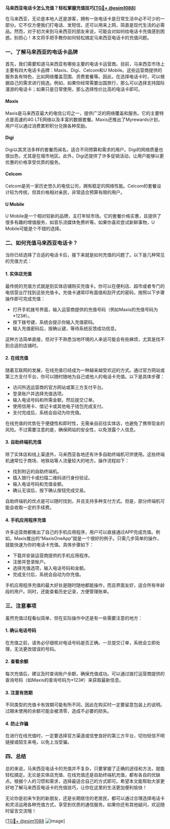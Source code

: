 **马来西亚电话卡怎么充值？轻松掌握充值技巧[[TG💪+ @esim1088](https://t.me/s/esim1088)]**

在马来西亚，无论是本地人还是游客，拥有一张电话卡是日常生活中必不可少的一部分。它不仅方便我们打电话、发短信，还可以用来上网，简直是现代生活的必需品。然而，对于初次来到马来西亚的朋友来说，可能会对如何给电话卡充值感到困惑。别担心！本文将手把手教你如何轻松搞定马来西亚电话卡的充值问题。

### 一、了解马来西亚的电话卡品牌

首先，我们需要知道马来西亚有哪些主要的电话卡运营商。目前，马来西亚市场上主要有四大电话卡品牌：Maxis、Digi、Celcom和U Mobile。这些运营商提供的服务各有特色，比如网络覆盖范围、资费套餐等。因此，在选择电话卡时，可以根据自己的需求进行挑选。例如，如果你经常需要出国旅行，那么可以选择支持国际漫游的电话卡；如果只是日常使用，那么选择性价比高的电话卡即可。

#### Maxis
Maxis是马来西亚最大的电信公司之一，提供广泛的网络覆盖和服务。它的主要特点是高速的4G LTE网络以及丰富的数据套餐。Maxis还推出了Myrewards计划，用户可以通过消费累积积分兑换各种奖励。

#### Digi
Digi以其灵活多样的套餐而闻名，适合不同预算和需求的用户。Digi的网络质量也很出色，尤其是在城市地区。此外，Digi还提供了许多促销活动，让用户能够以更优惠的价格享受优质的服务。

#### Celcom
Celcom是另一家历史悠久的电信公司，拥有稳定的网络性能。Celcom的套餐设计较为传统，但其价格相对亲民，非常适合预算有限的用户。

#### U Mobile
U Mobile是一个相对较新的品牌，主打年轻市场。它的套餐价格实惠，且提供了很多有趣的增值服务，如音乐流媒体免费听等。如果你喜欢尝试新鲜事物，U Mobile可能是个不错的选择。

### 二、如何充值马来西亚电话卡？

当你已经选择了合适的电话卡后，接下来就是如何充值的问题了。以下是几种常见的充值方式：

#### 1. 实体店充值
最传统的充值方式就是到实体店铺购买充值卡。你可以在便利店、超市或者专门的电信营业厅找到这些充值卡。充值卡通常印有面值和刮开式的密码，按照以下步骤操作即可完成充值：
- 打开手机拨号界面，输入运营商提供的充值号码（例如Maxis的充值号码为*123#）。
- 按下拨号键，系统会提示你输入充值密码。
- 输入充值密码后，按确认键，等待系统反馈成功信息。

这种方法简单直接，但对于不熟悉当地环境的人来说可能会有些麻烦，尤其是找不到合适的店铺时。

#### 2. 在线充值
随着互联网的发展，在线充值已经成为一种越来越受欢迎的方式。通过官方网站或第三方支付平台，你可以随时随地为自己或他人的电话卡充值。以下是具体步骤：
- 访问所选运营商的官方网站或第三方支付平台。
- 登录账户并选择充值选项。
- 输入电话号码和所需金额，然后提交订单。
- 使用信用卡、借记卡或其他电子钱包完成支付。
- 支付完成后，系统会自动为你充值。

在线充值的优势在于便捷性和即时性，无需亲自前往实体店，也避免了携带现金的风险。不过需要注意的是，确保网站的安全性，以免泄露个人信息。

#### 3. 自助终端机充值
除了实体店和线上渠道外，马来西亚各地还有许多自助终端机可供使用。这些终端机通常位于商场、地铁站等人流量较大的地方。操作流程如下：
- 找到附近的自助终端机。
- 插入银行卡或扫描二维码进行身份验证。
- 输入电话号码和充值金额。
- 确认无误后，按下确认按钮完成交易。

自助终端机的优点是可以随时找到，并且支持多种支付方式。但是，部分终端机可能会收取一定的手续费。

#### 4. 手机应用程序充值
许多运营商都推出了自己的手机应用程序，用户可以直接通过APP完成充值。例如，Maxis推出的“MaxisOneApp”就是一个很好的例子。只需几步简单的操作，就能快速为你的电话卡充值。具体步骤如下：
- 下载并安装运营商提供的手机应用程序。
- 注册并登录账户。
- 选择充值选项，输入电话号码和金额。
- 完成支付后，系统会自动为你充值。

手机应用程序充值的最大好处是随时随地都能操作，而且界面友好，适合所有年龄段的用户。同时，还能查看历史记录，方便管理账单。

### 三、注意事项

虽然充值过程看似简单，但在实际操作中还是有一些需要注意的地方：

#### 1. 确认电话号码
在充值之前，请务必仔细核对电话号码是否正确。一旦提交订单，系统会立即处理，无法更改错误的号码。

#### 2. 查看余额
每次充值后，建议及时查询账户余额，确保充值成功。可以通过拨打运营商提供的查询号码（如Maxis的查询号码为*123#）来获取最新信息。

#### 3. 注意有效期
不同类型的充值卡有效期可能有所不同，因此在购买时一定要留意包装上的说明。过期未使用的余额可能会被清零，造成不必要的损失。

#### 4. 防止诈骗
在进行在线充值时，一定要选择官方渠道或信誉良好的第三方平台，切勿轻信不明链接或陌生来电，以免上当受骗。

### 四、总结

总的来说，马来西亚电话卡的充值并不复杂，只要掌握了正确的途径和方法，就能轻松搞定。无论是实体店充值、在线充值还是自助终端机充值，都有各自的优缺点。根据个人的习惯和需求，选择最适合自己的方式即可。希望本文能帮助大家更好地了解马来西亚电话卡的充值技巧，让你在这里的生活更加便利愉快！

无论你是初来乍到的新朋友，还是长期居住的老居民，都可以通过合理选择电话卡和灵活运用各种充值方式，享受到优质的通信服务。如果你还有其他疑问，欢迎随时留言交流哦！

[[TG💪+ @esim1088](https://t.me/s/esim1088) ![Image](https://i.postimg.cc/4NQfJmqS/Snipaste-2025-05-13-00-14-12.png)]